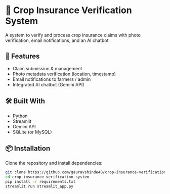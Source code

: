 # 🌾 Crop Insurance Verification System

A system to verify and process crop insurance claims with photo verification, email notifications, and an AI chatbot.

## 🚀 Features
- Claim submission & management
- Photo metadata verification (location, timestamp)
- Email notifications to farmers / admin
- Integrated AI chatbot (Gemini API)

## 🛠 Built With
- Python
- Streamlit
- Gemini API
- SQLite (or MySQL)

## 📦 Installation
Clone the repository and install dependencies:
```bash
git clone https://github.com/gauravshinde48/crop-insurance-verification-system.git
cd crop-insurance-verification-system
pip install -r requirements.txt
streamlit run streamlit_app.py
